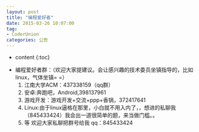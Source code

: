 ```yaml
---
layout: post
title: "编程爱好者"
date: 2015-03-26 10:07:00
tag: 
- CoderUnion
categories: 公告
---
```


* content
{:toc}

- 编程爱好者群：（欢迎大家提建议。会让感兴趣的技术委员坐镇指导的，比如linux，气体坐镇= =）
	1. 江南大学ACM：437338159（qq群）
	3. 安卓:奔跑吧，Android,398137961
	4. 游戏开发：游戏开发+交流+ppp+香锅，372417641
	2. Linux:由于linux逼格在那里，小白就不用入内了，，想进的私聊我（845433424）我会出一道很简单的题，来当做门槛。。
	4. 等 欢迎大家私聊把群号给我 qq：845433424



